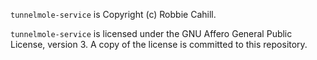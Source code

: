 `tunnelmole-service` is Copyright (c) Robbie Cahill.

`tunnelmole-service` is licensed under the GNU Affero General Public License, version 3. A copy of the license is committed to this repository.